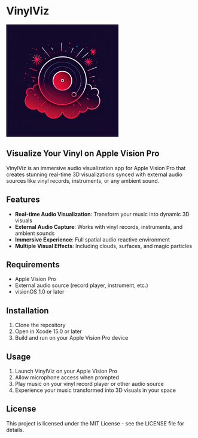 # VinylViz

<img src="vinylviz_option1_2048.png" alt="VinylViz Logo" width="300"/>

## Visualize Your Vinyl on Apple Vision Pro

VinylViz is an immersive audio visualization app for Apple Vision Pro that creates stunning real-time 3D visualizations synced with external audio sources like vinyl records, instruments, or any ambient sound.

## Features

- **Real-time Audio Visualization**: Transform your music into dynamic 3D visuals
- **External Audio Capture**: Works with vinyl records, instruments, and ambient sounds
- **Immersive Experience**: Full spatial audio reactive environment
- **Multiple Visual Effects**: Including clouds, surfaces, and magic particles

## Requirements

- Apple Vision Pro
- External audio source (record player, instrument, etc.)
- visionOS 1.0 or later

## Installation

1. Clone the repository
2. Open in Xcode 15.0 or later
3. Build and run on your Apple Vision Pro device

## Usage

1. Launch VinylViz on your Apple Vision Pro
2. Allow microphone access when prompted
3. Play music on your vinyl record player or other audio source
4. Experience your music transformed into 3D visuals in your space

## License

This project is licensed under the MIT License - see the LICENSE file for details.